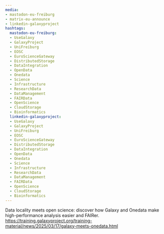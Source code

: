 ```yaml
---
media:
- mastodon-eu-freiburg
- matrix-eu-announce
- linkedin-galaxyproject
hashtags:
  mastodon-eu-freiburg:
  - UseGalaxy
  - GalaxyProject
  - UniFreiburg
  - EOSC
  - EuroScienceGateway
  - DistributedStorage  
  - DataIntegration  
  - OpenData  
  - Onedata  
  - Science
  - Infrastructure  
  - ResearchData  
  - DataManagement  
  - FAIRData  
  - OpenScience  
  - CloudStorage  
  - Bioinformatics  
  linkedin-galaxyproject:
  - UseGalaxy
  - GalaxyProject
  - UniFreiburg
  - EOSC
  - EuroScienceGateway
  - DistributedStorage  
  - DataIntegration  
  - OpenData  
  - Onedata  
  - Science
  - Infrastructure  
  - ResearchData  
  - DataManagement  
  - FAIRData  
  - OpenScience  
  - CloudStorage  
  - Bioinformatics  
---
```

Data locality meets open science: discover how Galaxy and Onedata make high-performance analysis easier and FAIRer.
https://training.galaxyproject.org/training-material/news/2025/03/17/galaxy-meets-onedata.html

